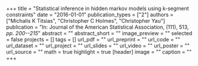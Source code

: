 +++
title = "Statistical inference in hidden markov models using k-segment constraints"
date = "2016-01-01"
publication_types = ["2"]
authors = ["Michalis K Titsias", "Christopher C Holmes", "Christopher Yau"]
publication = "In: Journal of the American Statistical Association, (111), 513, _pp. 200--215_"
abstract = ""
abstract_short = ""
image_preview = ""
selected = false
projects = []
tags = []
url_pdf = ""
url_preprint = ""
url_code = ""
url_dataset = ""
url_project = ""
url_slides = ""
url_video = ""
url_poster = ""
url_source = ""
math = true
highlight = true
[header]
image = ""
caption = ""
+++
